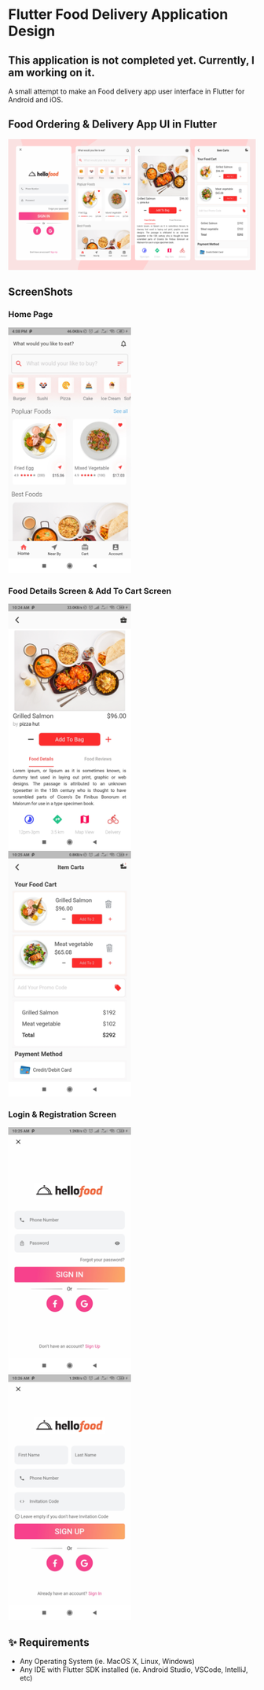 # Flutter Food Delivery Application Design

## This application is not completed yet. Currently, I am working on it. 
A small attempt to make an Food delivery app user interface in Flutter for Android and iOS.


## Food Ordering & Delivery App UI in Flutter
<img src="./screens/full_ui.png"  />

## ScreenShots
### Home Page
<img src="./screens/home_screen.jpg" height="500em" />

### Food Details Screen & Add To Cart Screen
<img src="./screens/detail_screen.jpg" height="500em" /> &nbsp;&nbsp;&nbsp;&nbsp; <img src="screens/add_to_cart_screen.jpg" height="500em" />

### Login & Registration Screen
<img src="./screens/login_screen.jpg" height="500em" />&nbsp;&nbsp;&nbsp;&nbsp; <img src="screens/signin_scren.jpg" height="500em" />

## ✨ Requirements
* Any Operating System (ie. MacOS X, Linux, Windows)
* Any IDE with Flutter SDK installed (ie.  Android Studio, VSCode, IntelliJ, etc)



